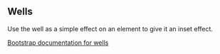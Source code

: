 ## Wells

Use the well as a simple effect on an element to give it an inset effect.

[Bootstrap documentation for wells][bootstrap docs]


[bootstrap docs]: http://getbootstrap.com/components/#wells
